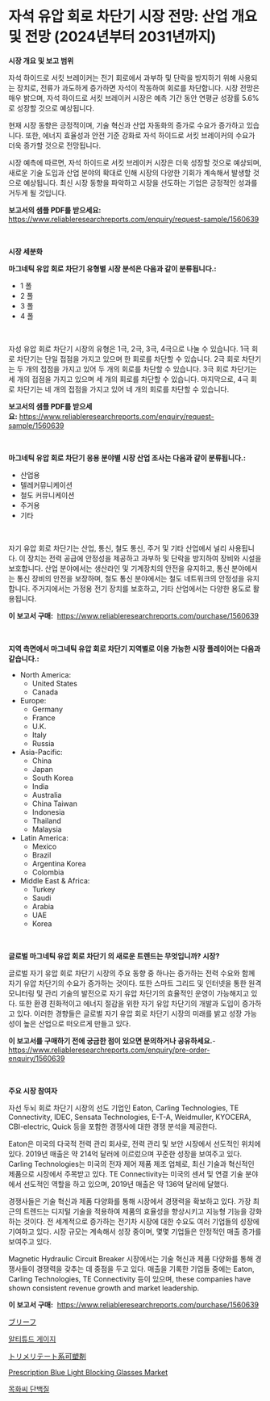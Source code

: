 <p><h1>자석 유압 회로 차단기 시장 전망: 산업 개요 및 전망 (2024년부터 2031년까지)</h1></p><p><strong>시장 개요 및 보고 범위</strong></p>
<p><p>자석 하이드로 서킷 브레이커는 전기 회로에서 과부하 및 단락을 방지하기 위해 사용되는 장치로, 전류가 과도하게 증가하면 자석이 작동하여 회로를 차단합니다. 시장 전망은 매우 밝으며, 자석 하이드로 서킷 브레이커 시장은 예측 기간 동안 연평균 성장률 5.6%로 성장할 것으로 예상됩니다. </p><p>현재 시장 동향은 긍정적이며, 기술 혁신과 산업 자동화의 증가로 수요가 증가하고 있습니다. 또한, 에너지 효율성과 안전 기준 강화로 자석 하이드로 서킷 브레이커의 수요가 더욱 증가할 것으로 전망됩니다. </p><p>시장 예측에 따르면, 자석 하이드로 서킷 브레이커 시장은 더욱 성장할 것으로 예상되며, 새로운 기술 도입과 산업 분야의 확대로 인해 시장의 다양한 기회가 계속해서 발생할 것으로 예상됩니다. 최신 시장 동향을 파악하고 시장을 선도하는 기업은 긍정적인 성과를 거두게 될 것입니다.</p></p>
<p><strong>보고서의 샘플 PDF를 받으세요:</strong> <a href="https://www.reliableresearchreports.com/enquiry/request-sample/1560639">https://www.reliableresearchreports.com/enquiry/request-sample/1560639</a></p>
<p>&nbsp;</p>
<p><strong>시장 세분화</strong></p>
<p><strong>마그네틱 유압 회로 차단기 유형별 시장 분석은 다음과 같이 분류됩니다.:</strong></p>
<p><ul><li>1 폴</li><li>2 폴</li><li>3 폴</li><li>4 폴</li></ul></p>
<p>&nbsp;</p>
<p><p>자성 유압 회로 차단기 시장의 유형은 1극, 2극, 3극, 4극으로 나눌 수 있습니다. 1극 회로 차단기는 단일 접점을 가지고 있으며 한 회로를 차단할 수 있습니다. 2극 회로 차단기는 두 개의 접점을 가지고 있어 두 개의 회로를 차단할 수 있습니다. 3극 회로 차단기는 세 개의 접점을 가지고 있으며 세 개의 회로를 차단할 수 있습니다. 마지막으로, 4극 회로 차단기는 네 개의 접점을 가지고 있어 네 개의 회로를 차단할 수 있습니다.</p></p>
<p><strong>보고서의 샘플 PDF를 받으세요:</strong>&nbsp;<a href="https://www.reliableresearchreports.com/enquiry/request-sample/1560639">https://www.reliableresearchreports.com/enquiry/request-sample/1560639</a></p>
<p>&nbsp;</p>
<p><strong> 마그네틱 유압 회로 차단기 응용 분야별 시장 산업 조사는 다음과 같이 분류됩니다.:</strong></p>
<p><ul><li>산업용</li><li>텔레커뮤니케이션</li><li>철도 커뮤니케이션</li><li>주거용</li><li>기타</li></ul></p>
<p>&nbsp;</p>
<p><p>자기 유압 회로 차단기는 산업, 통신, 철도 통신, 주거 및 기타 산업에서 널리 사용됩니다. 이 장치는 전력 공급에 안정성을 제공하고 과부하 및 단락을 방지하여 장비와 시설을 보호합니다. 산업 분야에서는 생산라인 및 기계장치의 안전을 유지하고, 통신 분야에서는 통신 장비의 안전을 보장하며, 철도 통신 분야에서는 철도 네트워크의 안정성을 유지합니다. 주거지에서는 가정용 전기 장치를 보호하고, 기타 산업에서는 다양한 용도로 활용됩니다.</p></p>
<p><strong>이 보고서 구매:</strong>&nbsp; <a href="https://www.reliableresearchreports.com/purchase/1560639">https://www.reliableresearchreports.com/purchase/1560639</a></p>
<p>&nbsp;</p>
<p><strong>지역 측면에서 마그네틱 유압 회로 차단기 지역별로 이용 가능한 시장 플레이어는 다음과 같습니다.:</strong></p>
<p><ul>
    <li>
        North America:
        <ul>
            <li>United States</li>
            <li>Canada</li>
        </ul>
    </li>
    <li>
        Europe:
        <ul>
            <li>Germany</li>
            <li>France</li>
            <li>U.K.</li>
            <li>Italy</li>
            <li>Russia</li>
        </ul>
    </li>
    <li>
        Asia-Pacific:
        <ul>
            <li>China</li>
            <li>Japan</li>
            <li>South Korea</li>
            <li>India</li>
            <li>Australia</li>
            <li>China Taiwan</li>
            <li>Indonesia</li>
            <li>Thailand</li>
            <li>Malaysia</li>
        </ul>
    </li>
    <li>
        Latin America:
        <ul>
            <li>Mexico</li>
            <li>Brazil</li>
            <li>Argentina Korea</li>
            <li>Colombia</li>
        </ul>
    </li>
    <li>
        Middle East & Africa:
        <ul>
            <li>Turkey</li>
            <li>Saudi</li>
            <li>Arabia</li>
            <li>UAE</li>
            <li>Korea</li>
        </ul>
    </li>
    </ul></p>
<p>&nbsp;</p>
<p><strong>글로벌 마그네틱 유압 회로 차단기 의 새로운 트렌드는 무엇입니까? 시장?</strong></p>
<p><p>글로벌 자기 유압 회로 차단기 시장의 주요 동향 중 하나는 증가하는 전력 수요와 함께 자기 유압 차단기의 수요가 증가하는 것이다. 또한 스마트 그리드 및 인터넷을 통한 원격 모니터링 및 관리 기술의 발전으로 자기 유압 차단기의 효율적인 운영이 가능해지고 있다. 또한 환경 친화적이고 에너지 절감을 위한 자기 유압 차단기의 개발과 도입이 증가하고 있다. 이러한 경향들은 글로벌 자기 유압 회로 차단기 시장의 미래를 밝고 성장 가능성이 높은 산업으로 떠오르게 만들고 있다.</p></p>
<p><strong>이 보고서를 구매하기 전에 궁금한 점이 있으면 문의하거나 공유하세요.</strong>- <a href="https://www.reliableresearchreports.com/enquiry/pre-order-enquiry/1560639">https://www.reliableresearchreports.com/enquiry/pre-order-enquiry/1560639</a></p>
<p>&nbsp;</p>
<p><strong>주요 시장 참여자</strong></p>
<p><p>자선 두뇌 회로 차단기 시장의 선도 기업인 Eaton, Carling Technologies, TE Connectivity, IDEC, Sensata Technologies, E-T-A, Weidmuller, KYOCERA, CBI-electric, Quick 등을 포함한 경쟁사에 대한 경쟁 분석을 제공한다. </p><p>Eaton은 미국의 다국적 전력 관리 회사로, 전력 관리 및 보안 시장에서 선도적인 위치에 있다. 2019년 매출은 약 214억 달러에 이르렀으며 꾸준한 성장을 보여주고 있다. Carling Technologies는 미국의 전자 제어 제품 제조 업체로, 최신 기술과 혁신적인 제품으로 시장에서 주목받고 있다. TE Connectivity는 미국의 센서 및 연결 기술 분야에서 선도적인 역할을 하고 있으며, 2019년 매출은 약 136억 달러에 달했다. </p><p>경쟁사들은 기술 혁신과 제품 다양화를 통해 시장에서 경쟁력을 확보하고 있다. 가장 최근의 트렌드는 디지털 기술을 적용하여 제품의 효율성을 향상시키고 지능형 기능을 강화하는 것이다. 전 세계적으로 증가하는 전기차 시장에 대한 수요도 여러 기업들의 성장에 기여하고 있다. 시장 규모는 계속해서 성장 중이며, 몇몇 기업들은 안정적인 매출 증가를 보여주고 있다. </p><p>Magnetic Hydraulic Circuit Breaker 시장에서는 기술 혁신과 제품 다양화를 통해 경쟁사들이 경쟁력을 갖추는 데 중점을 두고 있다. 매출을 기록한 기업들 중에는 Eaton, Carling Technologies, TE Connectivity 등이 있으며, these companies have shown consistent revenue growth and market leadership.</p></p>
<p><strong>이 보고서 구매:</strong>&nbsp;&nbsp;<a href="https://www.reliableresearchreports.com/purchase/1560639">https://www.reliableresearchreports.com/purchase/1560639</a></p>
<p><p><a href="https://github.com/ihabdkwlxs948/Market-Research-Report-List-1/blob/main/53860986359.md">ブリーフ</a></p><p><a href="https://github.com/hxzi07639916/Market-Research-Report-List-1/blob/main/72679025703.md">알티튜드 게이지</a></p><p><a href="https://medium.com/@raap8632/%E3%83%88%E3%83%AA%E3%83%A1%E3%83%AA%E3%83%86%E3%83%BC%E3%83%88%E3%83%97%E3%83%A9%E3%82%B9%E3%83%81%E3%82%B5%E3%82%A4%E3%82%B6%E3%83%BC%E5%B8%82%E5%A0%B4%E8%AA%BF%E6%9F%BB%E3%83%AC%E3%83%9D%E3%83%BC%E3%83%88-%E3%81%9D%E3%81%AE%E6%AD%B4%E5%8F%B2%E3%81%8A%E3%82%88%E3%81%B32031%E5%B9%B4%E3%81%BE%E3%81%A7%E3%81%AE%E4%BA%88%E6%B8%AC-ece862518a88">トリメリテート系可塑剤</a></p><p><a href="https://github.com/Paul14Anderson63/Market-Research-Report-List-3/blob/main/prescription-blue-light-blocking-glasses-market.md">Prescription Blue Light Blocking Glasses Market</a></p><p><a href="https://medium.com/@howaoole34545/%ED%95%B4%EB%8F%85%EB%90%9C-%EC%BD%94%ED%8A%BC%EC%94%A8%EB%93%9C-%EB%8B%A8%EB%B0%B1%EC%A7%88-%EC%8B%9C%EC%9E%A5-%EB%A9%94%ED%8A%B8%EB%A6%AD%EC%8A%A4-%EC%8B%9C%EC%9E%A5-%EC%A0%90%EC%9C%A0%EC%9C%A8-%ED%8A%B8%EB%A0%8C%EB%93%9C-%EB%B0%8F-%EC%84%B1%EC%9E%A5-%ED%8C%A8%ED%84%B4-3fce47d58474">목화씨 단백질</a></p></p>

